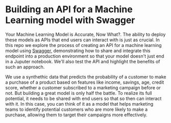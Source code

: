 # Building an API for a Machine Learning model with Swagger

Your Machine Learning Model is Accurate, Now What?. 
The ability to deploy these models as APIs that end users can interact with is just as crucial. In this repo we explore the process of creating an API for a machine learning model using [Swagger,](https://swagger.io/) demonstrating how to share and integrate this endpoint into a production environment so that your model doesn't just end in a Juputer notebook. We'll also test the API and highlight the benefits of such an approach.

We use a synthethic data that predicts the probability of a customer to make a purchase of a product based on features like income, savings, age, credit score, whether a customer subscribed to a marketing campaign before or not. But building a great model is only half the battle. To realize its full potential, it needs to be shared with end users so that so then can interact with it. In this case, you can think of it as a model that helps marketing teams to identify potential customers who are more likely to make a purchase, allowing them to target their campaigns more effectively.
